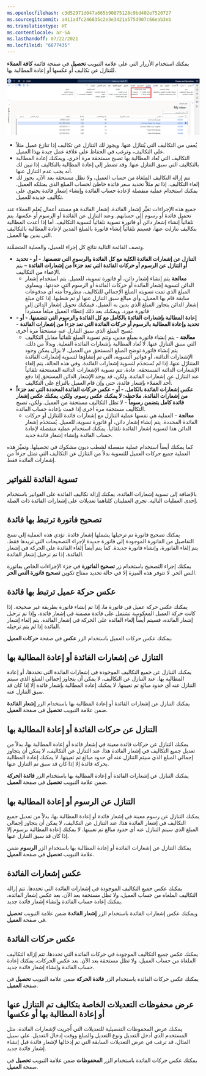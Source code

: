 ```yaml
---
ms.openlocfilehash: c3d52971d047a665b90875128c9bd402e7520727
ms.sourcegitcommit: a411adfc246835c2e3e3421a575d907c66eab3eb
ms.translationtype: HT
ms.contentlocale: ar-SA
ms.lasthandoff: 07/22/2021
ms.locfileid: "6677435"
---
```

يمكنك استخدام الأزرار التي على علامة التبويب **تحصيل** في صفحة قائمة **كافة العملاء** للتنازل عن تكاليف أو عكسها أو إعادة المطالبة بها.

[![لقطة شاشة لعلامة التبويب "تحصيل" بصفحة قائمة "كافة العملاء".](../media/fees.png)](../media/fees.png#lightbox)

- يُعفى من التكاليف التي يُتنازَل عنها. ويجوز لك التنازل عن تكاليف إذا تنازع عميل مثلاً على التكاليف، وترغب في الحفاظ على علاقة عمل جيدة بهذا العميل.
- التكاليف التي تُعاد المطالبة بها تصبح مستحقة مرة أخرى. ويمكنك إعادة المطالبة بالتكاليف التي سبق التنازل عنها. وقد تضطر إلى إعادة المطالبة بالتكاليف إذا تبين لك أنه يجب عدم التنازل عنها.
- تتم إزالة التكاليف الملغاة من حساب العميل، ولا تظل مستحقة بعد الآن. يجوز لك إلغاء التكاليف، إذا تم مثلاً تحديد سعر فائدة خاطئ لحساب المبلغ الذي يمتلكه العميل. يمكنك استخدام عملية منفصلة لإعادة حساب الفائدة وإنشاء إشعار فائدة يحتوي على تكاليف جديدة للعميل.

جميع هذه الإجراءات تغيِّر إشعار الفائدة. إشعار الفائدة هو مستند أعمال يُعلِم العملاء عند تحميل فائدة أو رسوم إلى حسابهم. وعند التنازل عن الفائدة أو الرسوم أو عكسها، يتم تلقائياً إنشاء إشعار دائن أو فاتورة تسوية تلقائياً لتسوية التكاليف. أما إذا أعدت المطالبة بتكاليف تنازلت عنها، فسيتم تلقائياً إنشاء فاتورة بالمبلغ المدين لإعادة المطالبة بالتكاليف التي يدين بها العميل. 

وتصف القائمة التالية نتائج كل إجراء للعميل، والعملية المتضمَّنة. 

- **التنازل عن إشعارات الفائدة الكلية مع كل الفائدة والرسوم التي تتضمنها. - أو - تحديد أو التنازل عن الرسوم أو حركات الفائدة التي تعد جزءاً من إشعارات الفائدة** – يتم الإعفاء من التكاليف. 
    - **معالجة** يتم إنشاء إشعار دائن، أو فاتورة تسوية، للعميل. يتم استخدام إشعار الدائن لتسوية إشعار الفائدة أو حركات الفائدة أو الرسوم التي حددتها. ويساوي المبلغ الذي تمت تسويته المبلغ الإجمالي للتكاليف، مطروحاً منه أي مدفوعات سابقة قام بها العميل، وأي مبالغ سبق التنازل عنها أو تم شطبها. إذا كان مبلغ إشعار الدائن يتجاوز المبلغ الذي يدين به العميل، فيمكنك تحويل إشعار الدائن إلى فاتورة مورد. ويمكنك بعد ذلك إعطاء العميل مبلغاً مسترداً
- **إعادة المطالبة بإشعارات الفائدة بالكامل مع كل الفائدة والرسوم التي تتضمنها. - أو - تحديد وإعادة المطالبة بالرسوم أو حركات الفائدة التي تعد جزءاً من إشعارات الفائدة** - يُصبح المبلغ الذي سبق التنازل عنه مستحقاً مرة أخرى.
    -    **معالجة** - يتم إنشاء فاتورة بمبلغ مدين، وتتم تسوية المبلغ تلقائياً مقابل التكاليف التي سبق التنازل عنها. لا تُعاد المطالبة بإشعارات الفائدة الفعلية. وبدلاً من ذلك، يتم إنشاء فاتورة توضح المبلغ المستحق من العميل. لا يزال يمكن وجود الإشعارات الدائنة، أو فواتير التسوية، التي تم إنشاؤها لتسوية إشعارات الفائدة المتنازَل عنها، إذا لم تُستخدَم لتسوية إشعارات الفائدة. وفي هذه الحالة، يتم إلغاء الإشعارات الدائنة المستحقة. عادة، تتم تسوية الإشعارات الدائنة المستحقة تلقائياً عند التنازل عن إشعارات الفائدة. ولكن، قد يوجد الإشعار الدائن المستحق إذا دفع أحد العملاء بإشعار فائدة، حتى وإن قام العميل بالنزاع على التكاليف.
- **عكس إشعارات الفائدة بالكامل. - أو - عكس حركات الفائدة المحددة التي تعد جزءاً من إشعارات الفائدة. ملاحظه: لا يمكنك عكس رسوم. ولكن، يمكنك عكس إشعار فائدة كامل يتضمن رسوماً** - لا تظل التكاليف مستحقة من العميل. ولكن، تصبح التكاليف مستحقة مرة أخرى إذا قمت بإعادة حساب الفائدة.
    - **معالجة** - العملية هي نفسها عملية التنازل مع إشعارات فائدة للتنازل أو حركات الفائدة المحددة. يتم إنشاء إشعار دائن، أو فاتورة تسوية، للعميل. يُستخدَم إشعار الدائن هذا لتسوية إشعار الفائدة تلقائياً. يمكنك استخدام عملية منفصلة لإعادة حساب الفائدة وإنشاء إشعار فائدة جديد.

كما يمكنك أيضاً استخدام عملية منفصلة لشطب ديون مشكوك في تحصيلها. وتميِّز هذه العملية جميع حركات العميل للتسوية بدلاً من التنازل عن التكاليف التي تمثل جزءاً من إشعارات الفائدة فقط.

## <a name="adjust-interest-for-invoices"></a>تسوية الفائدة للفواتير 

بالإضافة إلى تسوية إشعارات الفائدة، يمكنك إزالة تكاليف الفائدة على الفواتير باستخدام إحدى العمليات التالية. تجري العمليتان كلتاهما تعديلات على إشعارات الفائدة ذات الصلة.

## <a name="correct-an-invoice-that-has-associated-interest"></a>تصحيح فاتورة ترتبط بها فائدة 

يمكنك تصحيح فاتورة تم ترحيلها يشملها إشعار فائدة. تؤدي هذه العملية إلى نسخ التفاصيل من الفاتورة الموجودة إلى فاتورة جديدة لإجراء التصحيحات التي تريدها فقط. يتم إلغاء الفاتورة، وإنشاء فاتورة جديدة. كما يتم أيضاً إلغاء الفائدة على الحركة في إشعار الفائدة، إذا تم ترحيل إشعار الفائدة.

يمكنك إجراء التصحيح باستخدام زر **تصحيح الفاتورة** في جزء الإجراءات الخاص بفاتورة النص الحر. لا تتوفر هذه الميزة إلا في حالة تحديد مفتاح تكوين **تصحيح فاتورة النص الحر**.

## <a name="reverse-a-customer-transaction-that-has-associated-interest"></a>عكس حركة عميل ترتبط بها فائدة 

يمكنك عكس حركة عميل في فاتورة ما، إذا تم إنشاء فاتورة بطريقة غير صحيحة. إذا كانت حركة العميل المعكوسة تشتمل على فائدة مضمنة في إشعار فائدة، وإذا تم ترحيل إشعار الفائدة، فسيتم أيضاً إلغاء الفائدة على الحركة في إشعار الفائدة. يتم إلغاء إشعار الفائدة إذا لم يتم ترحيله.

يمكنك عكس حركات العميل باستخدام الزر **عكس** في صفحة **حركات العميل**.

## <a name="waive-or-reinstate-interest-notes"></a>التنازل عن إشعارات الفائدة أو إعادة المطالبة بها 

يمكنك التنازل عن جميع التكاليف الموجودة في إشعارات الفائدة التي تحددها، أو إعادة المطالبة بها. عند التنازل عن التكاليف، لا يمكن أن يتجاوز إجمالي المبلغ الذي سيتم التنازل عنه أي حدود مبالغ تم تعيينها. لا يمكنك إعادة المطالبة بإشعار فائدة إلا إذا كان قد سبق التنازل عنه.

يمكنك التنازل عن إشعارات الفائدة أو إعادة المطالبة بها باستخدام الزر **إشعار الفائدة** ضمن علامة التبويب **تحصيل** في صفحة **العميل**.

## <a name="waive-or-reinstate-interest-transactions"></a>التنازل عن حركات الفائدة أو إعادة المطالبة بها 

يمكنك التنازل عن حركات فائدة معينة في إشعار فائدة أو إعادة المطالبة بها، بدلاً من تعديل جميع التكاليف في إشعار الفائدة هذا. عند التنازل عن التكاليف، لا يمكن أن يتجاوز إجمالي المبلغ الذي سيتم التنازل عنه أي حدود مبالغ تم تعيينها. لا يمكنك إعادة المطالبة بحركة فائدة إلا إذا كان قد سبق تم التنازل عنها.

يمكنك التنازل عن إشعارات الفائدة أو إعادة المطالبة بها باستخدام الزر **فائدة الحركة** ضمن علامة التبويب **تحصيل** في صفحة **العميل**.

## <a name="waive-or-reinstate-fees"></a>التنازل عن الرسوم أو إعادة المطالبة بها 

يمكنك التنازل عن رسوم معينة في إشعار فائدة أو إعادة المطالبة بها، بدلاً من تعديل جميع التكاليف في إشعار الفائدة هذا. عند التنازل عن التكاليف، لا يمكن أن يتجاوز إجمالي المبلغ الذي سيتم التنازل عنه أي حدود مبالغ تم تعيينها. لا يمكنك إعادة المطالبة برسوم إلا إذا كان قد سبق التنازل عنها.

يمكنك التنازل عن إشعارات الفائدة أو إعادة المطالبة بها باستخدام الزر **الرسوم** ضمن علامة التبويب **تحصيل** في صفحة **العميل**.

## <a name="reverse-interest-notes"></a>عكس إشعارات الفائدة ##

يمكنك عكس جميع التكاليف الموجودة في إشعارات الفائدة التي تحددها. تتم إزالة التكاليف الملغاة من حساب العميل، ولا تظل مستحقة بعد الآن. بعد عكس إشعار الفائدة، يمكنك إعادة حساب الفائدة وإنشاء إشعار فائدة جديد.

ويمكنك عكس إشعارات الفائدة باستخدام الزر **إشعار الفائدة** ضمن علامة التبويب **تحصيل** في صفحة **العميل**. 

## <a name="reverse-interest-transactions"></a>عكس حركات الفائدة 

يمكنك عكس جميع التكاليف الموجودة في حركات الفائدة التي تحددها. تتم إزالة التكاليف الملغاة من حساب العميل، ولا تظل مستحقة بعد الآن. بعد عكس الحركات، يمكنك إعادة حساب الفائدة وإنشاء إشعار فائدة جديد.

يمكنك عكس حركات الفائدة باستخدام الزر **فائدة الحركة** ضمن علامة التبويب **تحصيل** في صفحة **العميل**.

## <a name="view-the-history-of-adjustments-for-charges-that-were-waived-reinstated-or-reversed"></a>عرض محفوظات التعديلات الخاصة بتكاليف تم التنازل عنها أو إعادة المطالبة بها أو عكسها 

يمكنك عرض المحفوظات التفصيلية للتعديلات التي أُجريت لإشعارات الفائدة، مثل المستخدم الذي أدخل التعديل ونوع التعديل والمبلغ ووقت إدخال التعديل. على سبيل المثال، قد ترغب في عرض التعديلات السابقة التي تم إدخالها لإشعار فائدة قبل إنشاء إشعار فائدة جديد.

يمكنك عكس حركات الفائدة باستخدام الزر **المحفوظات** ضمن علامة التبويب **تحصيل** في صفحة **العميل**.


